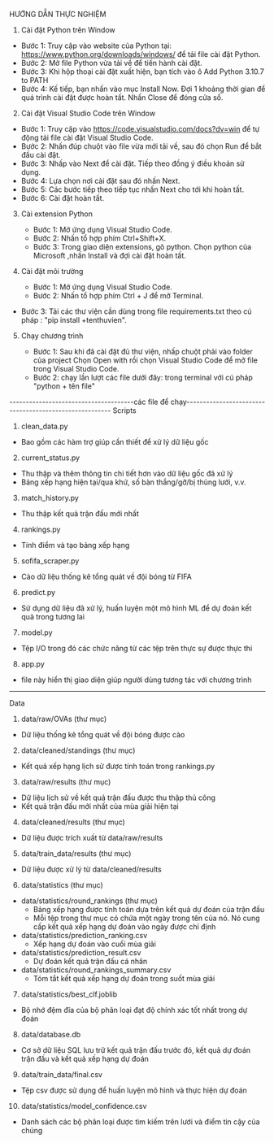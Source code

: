 HƯỚNG DẪN THỰC NGHIỆM

1. Cài đặt Python trên Window
  - Bước 1: Truy cập vào website của Python tại: https://www.python.org/downloads/windows/ để tải file cài đặt Python.
  - Bước 2: Mở file Python vừa tải về để tiến hành cài đặt.
  - Bước 3: Khi hộp thoại cài đặt xuất hiện, bạn tích vào ô Add Python 3.10.7 to PATH
  - Bước 4: Kế tiếp, bạn nhấn vào mục Install Now. Đợi 1 khoảng thời gian để quá trình cài đặt được hoàn tất. Nhấn Close để đóng cửa sổ.

2. Cài đặt Visual Studio Code trên Window
  - Bước 1: Truy cập vào https://code.visualstudio.com/docs?dv=win để tự động tải file cài đặt Visual Studio Code.
  - Bước 2: Nhấn đúp chuột vào file vừa mới tải về, sau đó chọn Run để bắt đầu cài đặt.
  - Bước 3: Nhấp vào Next để cài đặt. Tiếp theo đồng ý điều khoản sử dụng.
  - Bước 4: Lựa chọn nơi cài đặt sau đó nhấn Next.
  - Bước 5:  Các bước tiếp theo tiếp tục nhấn Next cho tới khi hoàn tất. 
  - Bước 6: Cài đặt hoàn tất.

3. Cài extension Python
	- Bước 1: Mở ứng dụng Visual Studio Code.
	- Bước 2: Nhấn tổ hợp phím Ctrl+Shift+X.
	- Bước 3: Trong giao diện extensions, gõ python. Chọn python của Microsoft ,nhấn Install và đợi cài đặt hoàn tất.

4. Cài đặt môi trường
	- Bước 1: Mở ứng dụng Visual Studio Code.
	- Bước 2: Nhấn tổ hợp phím Ctrl + J để mở Terminal.
  - Bước 3: Tải các thư viện cần dùng trong file requirements.txt theo cú pháp : "pip install +tenthuvien".
 
5. Chạy chương trình 

	- Bước 1: Sau khi đã cài đặt đủ thư viện, nhấp chuột phải vào folder của project Chọn Open with rồi chọn Visual Studio Code để mở file trong Visual Studio Code.
	- Bước 2: chạy lần lượt các file dưới đây: trong terminal với cú pháp "python + tên file"

--------------------------------------các file để chạy-------------------------------------------------------
Scripts
1. clean_data.py
  - Bao gồm các hàm trợ giúp cần thiết để xử lý dữ liệu gốc
2. current_status.py
  - Thu thập và thêm thông tin chi tiết hơn vào dữ liệu gốc đã xử lý
  - Bảng xếp hạng hiện tại/qua khứ, số bàn thắng/gỡ/bị thủng lưới, v.v.
3. match_history.py
  - Thu thập kết quả trận đấu mới nhất
4. rankings.py
  - Tính điểm và tạo bảng xếp hạng
5. sofifa_scraper.py
  - Cào dữ liệu thống kê tổng quát về đội bóng từ FIFA
6. predict.py
  - Sử dụng dữ liệu đã xử lý, huấn luyện một mô hình ML để dự đoán kết quả trong tương lai
7. model.py
  - Tệp I/O trong đó các chức năng từ các tệp trên thực sự được thực thi

8. app.py
  - file này hiển thị giao diện giúp người dùng tương tác với chương trình
--------------------------------------------------------------------------------------------------------------

Data
1. data/raw/OVAs (thư mục)
  - Dữ liệu thống kê tổng quát về đội bóng được cào
2. data/cleaned/standings (thư mục)
  - Kết quả xếp hạng lịch sử được tính toán trong rankings.py
3. data/raw/results (thư mục)
  - Dữ liệu lịch sử về kết quả trận đấu được thu thập thủ công
  - Kết quả trận đấu mới nhất của mùa giải hiện tại
4. data/cleaned/results (thư mục)
  - Dữ liệu được trích xuất từ data/raw/results
5. data/train_data/results (thư mục)
  - Dữ liệu được xử lý từ data/cleaned/results
6. data/statistics (thư mục)
  - data/statistics/round_rankings (thư mục)
    + Bảng xếp hạng được tính toán dựa trên kết quả dự đoán của trận đấu
    + Mỗi tệp trong thư mục có chứa một ngày trong tên của nó. Nó cung cấp kết quả xếp hạng dự đoán vào ngày được chỉ định
  - data/statistics/prediction_ranking.csv
    + Xếp hạng dự đoán vào cuối mùa giải
  - data/statistics/prediction_result.csv
    + Dự đoán kết quả trận đấu cá nhân
  - data/statistics/round_rankings_summary.csv
    + Tóm tắt kết quả xếp hạng dự đoán trong suốt mùa giải
7. data/statistics/best_clf.joblib
  - Bộ nhớ đệm đĩa của bộ phân loại đạt độ chính xác tốt nhất trong dự đoán
8. data/database.db
  - Cơ sở dữ liệu SQL lưu trữ kết quả trận đấu trước đó, kết quả dự đoán trận đấu và kết quả xếp hạng dự đoán
9. data/train_data/final.csv
  - Tệp csv được sử dụng để huấn luyện mô hình và thực hiện dự đoán
10. data/statistics/model_confidence.csv
  - Danh sách các bộ phân loại được tìm kiếm trên lưới và điểm tin cậy của chúng